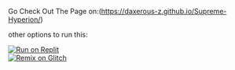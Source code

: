 Go Check Out The Page on:(https://daxerous-z.github.io/Supreme-Hyperion/)

other options to run this:

[![Run on Replit](https://raw.githubusercontent.com/BinBashBanana/deploy-buttons/master/buttons/remade/replit.svg)](https://replit.com/@daxerolightning/Hyperion-Html5-Gaming?v=1#index.html)
<br>
[![Remix on Glitch](https://binbashbanana.github.io/deploy-buttons/buttons/remade/glitch.svg)](https://glitch.com/edit/#!/import/github/Daxerous-z/Supreme-Hyperion)
<br>
